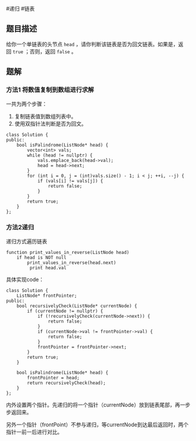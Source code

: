 #递归 #链表

## 题目描述

给你一个单链表的头节点 `head` ，请你判断该链表是否为回文链表。如果是，返回 `true` ；否则，返回 `false` 。

## 题解

### 方法1 将数值复制到数组进行求解

一共为两个步骤：

1. 复制链表值到数组列表中。
2. 使用双指针法判断是否为回文。

```
class Solution {
public:
    bool isPalindrome(ListNode* head) {
        vector<int> vals;
        while (head != nullptr) {
            vals.emplace_back(head->val);
            head = head->next;
        }
        for (int i = 0, j = (int)vals.size() - 1; i < j; ++i, --j) {
            if (vals[i] != vals[j]) {
                return false;
            }
        }
        return true;
    }
};

```

### 方法2递归

递归方式遍历链表

```
function print_values_in_reverse(ListNode head)
    if head is NOT null
        print_values_in_reverse(head.next)
         print head.val

```

具体实现code：
```
class Solution {
    ListNode* frontPointer;
public:
    bool recursivelyCheck(ListNode* currentNode) {
        if (currentNode != nullptr) {
            if (!recursivelyCheck(currentNode->next)) {
                return false;
            }
            if (currentNode->val != frontPointer->val) {
                return false;
            }
            frontPointer = frontPointer->next;
        }
        return true;
    }

    bool isPalindrome(ListNode* head) {
        frontPointer = head;
        return recursivelyCheck(head);
    }
};

```

内外设置两个指针。先递归的将一个指针（currentNode）放到链表尾部，再一步步返回来。

另外一个指针（frontPoint）不参与递归，等currentNode到达最后返回时，两个指针一前一后进行对比。


